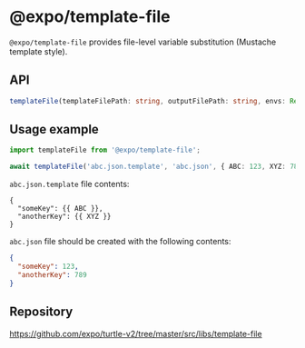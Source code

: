 # @expo/template-file

`@expo/template-file` provides file-level variable substitution (Mustache template style).

## API

```ts
templateFile(templateFilePath: string, outputFilePath: string, envs: Record<string, string | number>): Promise<void>
```

## Usage example

```ts
import templateFile from '@expo/template-file';

await templateFile('abc.json.template', 'abc.json', { ABC: 123, XYZ: 789 });
```

`abc.json.template` file contents:
```
{
  "someKey": {{ ABC }},
  "anotherKey": {{ XYZ }}
}
```

`abc.json` file should be created with the following contents:
```json
{
  "someKey": 123,
  "anotherKey": 789
}
```

## Repository

https://github.com/expo/turtle-v2/tree/master/src/libs/template-file
